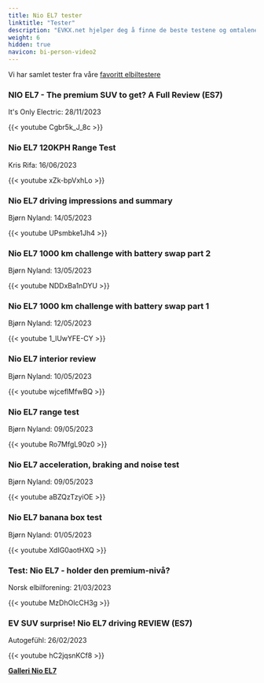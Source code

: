 ```yaml
---
title: Nio EL7 tester
linktitle: "Tester"
description: "EVKX.net hjelper deg å finne de beste testene og omtalene av denne modellen."
weight: 6
hidden: true
navicon: bi-person-video2
---
```

Vi har samlet tester fra våre [favoritt elbiltestere](../../../../../guides/evreviewers/)

<div class="container text-center shadow p-2 pe-4 mb-5 bg-body-tertiary rounded border">
<h3>NIO EL7 - The premium SUV to get? A Full Review (ES7)</h3>
<p>It's Only Electric: 28/11/2023</p>

{{< youtube Cgbr5k_J_8c >}}

</div>
<div class="container text-center shadow p-2 pe-4 mb-5 bg-body-tertiary rounded border">
<h3>Nio EL7 120KPH Range Test</h3>
<p>Kris Rifa: 16/06/2023</p>

{{< youtube xZk-bpVxhLo >}}

</div>
<div class="container text-center shadow p-2 pe-4 mb-5 bg-body-tertiary rounded border">
<h3>Nio EL7 driving impressions and summary</h3>
<p>Bjørn Nyland: 14/05/2023</p>

{{< youtube UPsmbke1Jh4 >}}

</div>
<div class="container text-center shadow p-2 pe-4 mb-5 bg-body-tertiary rounded border">
<h3>Nio EL7 1000 km challenge with battery swap part 2</h3>
<p>Bjørn Nyland: 13/05/2023</p>

{{< youtube NDDxBa1nDYU >}}

</div>
<div class="container text-center shadow p-2 pe-4 mb-5 bg-body-tertiary rounded border">
<h3>Nio EL7 1000 km challenge with battery swap part 1</h3>
<p>Bjørn Nyland: 12/05/2023</p>

{{< youtube 1_lUwYFE-CY >}}

</div>
<div class="container text-center shadow p-2 pe-4 mb-5 bg-body-tertiary rounded border">
<h3>Nio EL7 interior review</h3>
<p>Bjørn Nyland: 10/05/2023</p>

{{< youtube wjceflMfwBQ >}}

</div>
<div class="container text-center shadow p-2 pe-4 mb-5 bg-body-tertiary rounded border">
<h3>Nio EL7 range test</h3>
<p>Bjørn Nyland: 09/05/2023</p>

{{< youtube Ro7MfgL90z0 >}}

</div>
<div class="container text-center shadow p-2 pe-4 mb-5 bg-body-tertiary rounded border">
<h3>Nio EL7 acceleration, braking and noise test</h3>
<p>Bjørn Nyland: 09/05/2023</p>

{{< youtube aBZQzTzyiOE >}}

</div>
<div class="container text-center shadow p-2 pe-4 mb-5 bg-body-tertiary rounded border">
<h3>Nio EL7 banana box test</h3>
<p>Bjørn Nyland: 01/05/2023</p>

{{< youtube XdIG0aotHXQ >}}

</div>
<div class="container text-center shadow p-2 pe-4 mb-5 bg-body-tertiary rounded border">
<h3>Test: Nio EL7 - holder den premium-nivå?</h3>
<p>Norsk elbilforening: 21/03/2023</p>

{{< youtube MzDhOlcCH3g >}}

</div>
<div class="container text-center shadow p-2 pe-4 mb-5 bg-body-tertiary rounded border">
<h3>EV SUV surprise! Nio EL7 driving REVIEW (ES7)</h3>
<p>Autogefühl: 26/02/2023</p>

{{< youtube hC2jqsnKCf8 >}}

</div>
<div class="mt-3 mb-3">
<a href="../gallery/" class="text-decoration-none text-black">
<strong><i class="bi-arrow-left"></i>Galleri  </strong>
</a>
<a href="../" class="text-decoration-none text-black float-end">
<strong>Nio EL7 <i class="bi-arrow-right"></i></strong>
</a>
</div>
